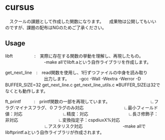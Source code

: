 # cursus
　スクールの課題として作成した関数になります。
　成果物は公開してもいいのですが、課題の配布はNGのためご了承ください。

## Usage
libft　　　　　:　実際に存在する関数の挙動を理解し、再現したもの。
　　　　　　　　　-make allでlibft.aという自作ライブラリを作成します。

get_next_line　:　read関数を使用し、1行ずつファイルの中身を読み取り
　　　　　　　　　出力します。
              　　-gcc -Wall -Wextra -Werror -D BUFFER_SIZE=32 get_next_line.c get_next_line_utils.c
                  ※BUFFER_SIZEは32でなくとも動作します。

ft_printf　　　:　printf関数の一部を再現しています。
　　　　　　　　　∟フラグ:マイナスフラグ、０フラグのみ対応
　　　　　　　　　∟最小フィールド値：対応
　　　　　　　　　∟精度：対応
　　　　　　　　　∟長さ修飾子：非対応
　　　　　　　　　∟変換指定子：cspdiuxX%対応
　　　　　　　　　∟アスタリスク対応
　　　　　　　　　-make allでlibftprintf.aという自作ライブラリが作成されます。
